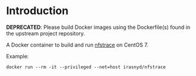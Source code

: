 Introduction
============

**DEPRECATED**: Please build Docker images using the Dockerfile(s) found in the
upstream project repository.

A Docker container to build and run [nfstrace](https://github.com/epam/nfstrace)
on CentOS 7.

Example:

    docker run --rm -it --privileged --net=host irasnyd/nfstrace
